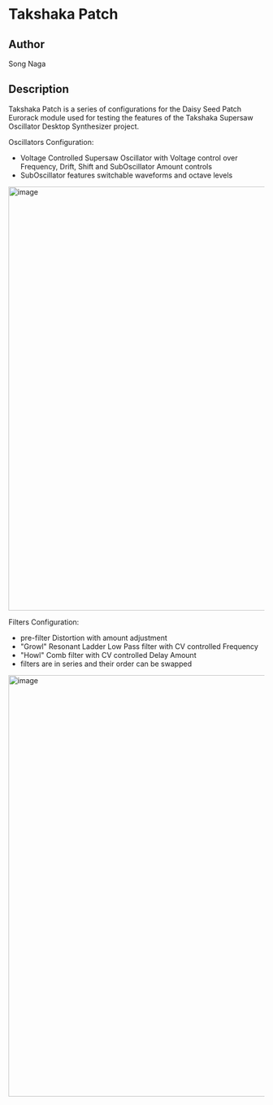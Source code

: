 # Takshaka Patch

## Author

Song Naga

## Description

Takshaka Patch is a series of configurations for the Daisy Seed Patch Eurorack module used for testing the features of the Takshaka Supersaw Oscillator Desktop Synthesizer project.  

Oscillators Configuration:

- Voltage Controlled Supersaw Oscillator with Voltage control over Frequency, Drift, Shift and SubOscillator Amount controls
- SubOscillator features switchable waveforms and octave levels
<img width="833" alt="image" src="https://github.com/user-attachments/assets/6efb5e30-19dc-417a-a202-b5c3ad5d5284" />


Filters Configuration:

- pre-filter Distortion with amount adjustment
- "Growl" Resonant Ladder Low Pass filter with CV controlled Frequency
- "Howl" Comb filter with CV controlled Delay Amount
- filters are in series and their order can be swapped
<img width="828" alt="image" src="https://github.com/user-attachments/assets/d09c0e1b-957e-4fc8-83a9-63a2e01139a5" />

